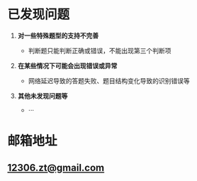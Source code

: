 # 已发现问题

1. **对一些特殊题型的支持不完善**
   - 判断题只能判断正确或错误，不能出现第三个判断项

2. **在某些情况下可能会出现错误或异常**
   - 网络延迟导致的答题失败、题目结构变化导致的识别错误等

3. **其他未发现问题等**
   - ···

# 邮箱地址

## 12306.zt@gmail.com